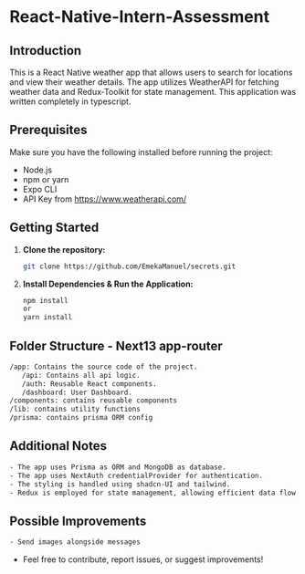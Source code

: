 # React-Native-Intern-Assessment

## Introduction

This is a React Native weather app that allows users to search for locations and view their weather details. The app utilizes WeatherAPI for fetching weather data and Redux-Toolkit for state management. This application was written completely in typescript.

## Prerequisites

Make sure you have the following installed before running the project:

- Node.js
- npm or yarn
- Expo CLI
- API Key from https://www.weatherapi.com/

## Getting Started

1. **Clone the repository:**

   ```bash
   git clone https://github.com/EmekaManuel/secrets.git
   ```
  
2. **Install Dependencies & Run the Application:**
   ```bash
   npm install
   or
   yarn install
   ```
   
## Folder Structure - Next13 app-router
   ```bash
   /app: Contains the source code of the project.
      /api: Contains all api logic.
      /auth: Reusable React components.
      /dashboard: User Dashboard.
   /components: contains reusable components
   /lib: contains utility functions
   /prisma: contains prisma ORM config
```

## Additional Notes
   ```bash
   - The app uses Prisma as ORM and MongoDB as database.
   - The app uses NextAuth credentialProvider for authentication.
   - The styling is handled using shadcn-UI and tailwind.   
   - Redux is employed for state management, allowing efficient data flow between components.
```

## Possible Improvements
```bash
- Send images alongside messages
```

- Feel free to contribute, report issues, or suggest improvements!

